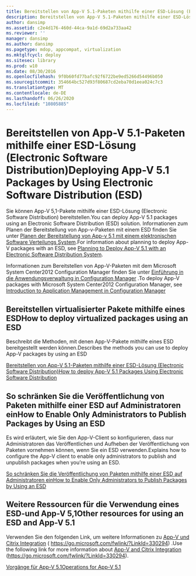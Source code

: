 ```yaml
---
title: Bereitstellen von App-V 5.1-Paketen mithilfe einer ESD-Lösung (Electronic Software Distribution)
description: Bereitstellen von App-V 5.1-Paketen mithilfe einer ESD-Lösung (Electronic Software Distribution)
author: dansimp
ms.assetid: c2e4d176-460d-44ca-9a1d-69d2a733aa42
ms.reviewer: ''
manager: dansimp
ms.author: dansimp
ms.pagetype: mdop, appcompat, virtualization
ms.mktglfcycl: deploy
ms.sitesec: library
ms.prod: w10
ms.date: 08/30/2016
ms.openlocfilehash: 9f0b60fd77bafc92f6722be9ed5266d54496b050
ms.sourcegitcommit: 354664bc527d93f80687cd2eba70d1eea024c7c3
ms.translationtype: MT
ms.contentlocale: de-DE
ms.lasthandoff: 06/26/2020
ms.locfileid: "10805885"
---
```

# <span data-ttu-id="adc0c-103">Bereitstellen von App-V 5.1-Paketen mithilfe einer ESD-Lösung (Electronic Software Distribution)</span><span class="sxs-lookup"><span data-stu-id="adc0c-103">Deploying App-V 5.1 Packages by Using Electronic Software Distribution (ESD)</span></span>


<span data-ttu-id="adc0c-104">Sie können App-V 5,1-Pakete mithilfe einer ESD-Lösung (Electronic Software Distribution) bereitstellen.</span><span class="sxs-lookup"><span data-stu-id="adc0c-104">You can deploy App-V 5.1 packages using an Electronic Software Distribution (ESD) solution.</span></span> <span data-ttu-id="adc0c-105">Informationen zum Planen der Bereitstellung von App-v-Paketen mit einem ESD finden Sie unter [Planen der Bereitstellung von App-v 5,1 mit einem elektronischen Software Verteilungs System](planning-to-deploy-app-v-51-with-an-electronic-software-distribution-system.md).</span><span class="sxs-lookup"><span data-stu-id="adc0c-105">For information about planning to deploy App-V packages with an ESD, see [Planning to Deploy App-V 5.1 with an Electronic Software Distribution System](planning-to-deploy-app-v-51-with-an-electronic-software-distribution-system.md).</span></span>

<span data-ttu-id="adc0c-106">Informationen zum Bereitstellen von App-V-Paketen mit dem Microsoft System Center2012 Configuration Manager finden Sie unter [Einführung in die Anwendungsverwaltung in Configuration Manager](https://go.microsoft.com/fwlink/?LinkId=281816) .</span><span class="sxs-lookup"><span data-stu-id="adc0c-106">To deploy App-V packages with Microsoft System Center2012 Configuration Manager, see [Introduction to Application Management in Configuration Manager](https://go.microsoft.com/fwlink/?LinkId=281816)</span></span>

## <span data-ttu-id="adc0c-107">Bereitstellen virtualisierter Pakete mithilfe eines ESD</span><span class="sxs-lookup"><span data-stu-id="adc0c-107">How to deploy virtualized packages using an ESD</span></span>


<span data-ttu-id="adc0c-108">Beschreibt die Methoden, mit denen App-V-Pakete mithilfe eines ESD bereitgestellt werden können.</span><span class="sxs-lookup"><span data-stu-id="adc0c-108">Describes the methods you can use to deploy App-V packages by using an ESD</span></span>

[<span data-ttu-id="adc0c-109">Bereitstellen von App-V 5.1-Paketen mithilfe einer ESD-Lösung (Electronic Software Distribution)</span><span class="sxs-lookup"><span data-stu-id="adc0c-109">How to deploy App-V 5.1 Packages Using Electronic Software Distribution</span></span>](how-to-deploy-app-v-51-packages-using-electronic-software-distribution.md)

## <span data-ttu-id="adc0c-110">So schränken Sie die Veröffentlichung von Paketen mithilfe einer ESD auf Administratoren ein</span><span class="sxs-lookup"><span data-stu-id="adc0c-110">How to Enable Only Administrators to Publish Packages by Using an ESD</span></span>


<span data-ttu-id="adc0c-111">Es wird erläutert, wie Sie den App-V-Client so konfigurieren, dass nur Administratoren das Veröffentlichen und Aufheben der Veröffentlichung von Paketen vornehmen können, wenn Sie ein ESD verwenden.</span><span class="sxs-lookup"><span data-stu-id="adc0c-111">Explains how to configure the App-V client to enable only administrators to publish and unpublish packages when you’re using an ESD.</span></span>

[<span data-ttu-id="adc0c-112">So schränken Sie die Veröffentlichung von Paketen mithilfe einer ESD auf Administratoren ein</span><span class="sxs-lookup"><span data-stu-id="adc0c-112">How to Enable Only Administrators to Publish Packages by Using an ESD</span></span>](how-to-enable-only-administrators-to-publish-packages-by-using-an-esd51.md)






## <span data-ttu-id="adc0c-113">Weitere Ressourcen für die Verwendung eines ESD-und App-V 5,1</span><span class="sxs-lookup"><span data-stu-id="adc0c-113">Other resources for using an ESD and App-V 5.1</span></span>


<span data-ttu-id="adc0c-114">Verwenden Sie den folgenden Link, um weitere Informationen zu [App-V und Citrix Integration](https://go.microsoft.com/fwlink/?LinkId=330294 ) ( https://go.microsoft.com/fwlink/?LinkId=330294) .</span><span class="sxs-lookup"><span data-stu-id="adc0c-114">Use the following link for more information about [App-V and Citrix Integration](https://go.microsoft.com/fwlink/?LinkId=330294 ) (https://go.microsoft.com/fwlink/?LinkId=330294).</span></span>

[<span data-ttu-id="adc0c-115">Vorgänge für App-V 5.1</span><span class="sxs-lookup"><span data-stu-id="adc0c-115">Operations for App-V 5.1</span></span>](operations-for-app-v-51.md)

 

 





